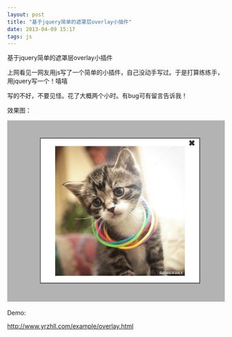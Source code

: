 ```yaml
---
layout: post
title: "基于jquery简单的遮罩层overlay小插件"
date: 2013-04-09 15:17
tags: js
---
```

   基于jquery简单的遮罩层overlay小插件
   
   上网看见一网友用js写了一个简单的小插件，自己没动手写过。于是打算练练手，用jquery写一个！嘻嘻
   
   写的不好，不要见怪。花了大概两个小时。有bug可有留言告诉我！
   
   效果图：
   
   <!-- more -->
   
   ![Crepe](/images/blog/overlay.jpg)
   
   Demo:
   
   <a href="http://www.yrzhll.com/example/overlay.html" target="_blank">http://www.yrzhll.com/example/overlay.html</a>
   
